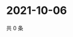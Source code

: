 # 2021-10-06

共 0 条

<!-- BEGIN WEIBO -->
<!-- 最后更新时间 Wed Oct 06 2021 03:11:16 GMT+0800 (China Standard Time) -->

<!-- END WEIBO -->
